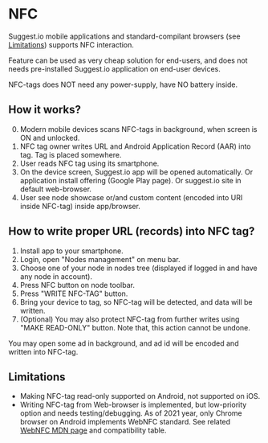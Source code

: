 # NFC

Suggest.io mobile applications and standard-compilant browsers (see [Limitations](#limitations)) supports NFC interaction.

Feature can be used as very cheap solution for end-users, and does not needs pre-installed Suggest.io application
on end-user devices.

NFC-tags does NOT need any power-supply, have NO battery inside.

## How it works?
0. Modern mobile devices scans NFC-tags in background, when screen is ON and unlocked.
1. NFC tag owner writes URL and Android Application Record (AAR) into tag. Tag is placed somewhere.
2. User reads NFC tag using its smartphone.
3. On the device screen, Suggest.io app will be opened automatically.
   Or application install offering (Google Play page).
   Or suggest.io site in default web-browser.
4. User see node showcase or/and custom content (encoded into URI inside NFC-tag) inside app/browser.

## How to write proper URL (records) into NFC tag?
1. Install app to your smartphone.
2. Login, open "Nodes management" on menu bar. 
3. Choose one of your node in nodes tree (displayed if logged in and have any node in account).
4. Press NFC button on node toolbar.
5. Press "WRITE NFC-TAG" button.
6. Bring your device to tag, so NFC-tag will be detected, and data will be written.
7. (Optional) You may also protect NFC-tag from further writes using "MAKE READ-ONLY" button.
   Note that, this action cannot be undone.

You may open some ad in background, and ad id will be encoded and written into NFC-tag.

## Limitations
- Making NFC-tag read-only supported on Android, not supported on iOS.
- Writing NFC-tag from Web-browser is implemented, but low-priority option and needs testing/debugging.
  As of 2021 year, only Chrome browser on Android implements WebNFC standard.
  See related [WebNFC MDN page](https://developer.mozilla.org/en-US/docs/Web/API/Web_NFC_API) and compatibility table.
